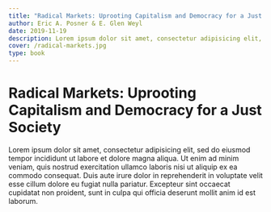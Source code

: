 ```yaml
---
title: "Radical Markets: Uprooting Capitalism and Democracy for a Just Society"
author: Eric A. Posner & E. Glen Weyl
date: 2019-11-19
description: Lorem ipsum dolor sit amet, consectetur adipisicing elit, sed do eiusmod tempor incididunt ut labore et dolore magna aliqua.
cover: /radical-markets.jpg
type: book
---
```


# Radical Markets: Uprooting Capitalism and Democracy for a Just Society

Lorem ipsum dolor sit amet, consectetur adipisicing elit, sed do eiusmod tempor incididunt ut labore et dolore magna aliqua. Ut enim ad minim veniam, quis nostrud exercitation ullamco laboris nisi ut aliquip ex ea commodo consequat. Duis aute irure dolor in reprehenderit in voluptate velit esse cillum dolore eu fugiat nulla pariatur. Excepteur sint occaecat cupidatat non proident, sunt in culpa qui officia deserunt mollit anim id est laborum.
